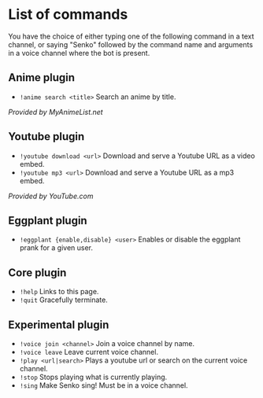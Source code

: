 # List of commands

You have the choice of either typing one of the following command in a text channel, or saying "Senko" followed by the
command name and arguments in a voice channel where the bot is present.

## Anime plugin

- `!anime search <title>` Search an anime by title.

*Provided by MyAnimeList.net*

## Youtube plugin

- `!youtube download <url>` Download and serve a Youtube URL as a video embed.
- `!youtube mp3 <url>` Download and serve a Youtube URL as a mp3 embed.

*Provided by YouTube.com*

## Eggplant plugin
- `!eggplant {enable,disable} <user>` Enables or disable the eggplant prank for a given user.

## Core plugin

- `!help` Links to this page.
- `!quit` Gracefully terminate.

## Experimental plugin
- `!voice join <channel>` Join a voice channel by name.
- `!voice leave` Leave current voice channel.
- `!play <url|search>` Plays a youtube url or search on the current voice channel.
- `!stop` Stops playing what is currently playing.
- `!sing` Make Senko sing! Must be in a voice channel.
